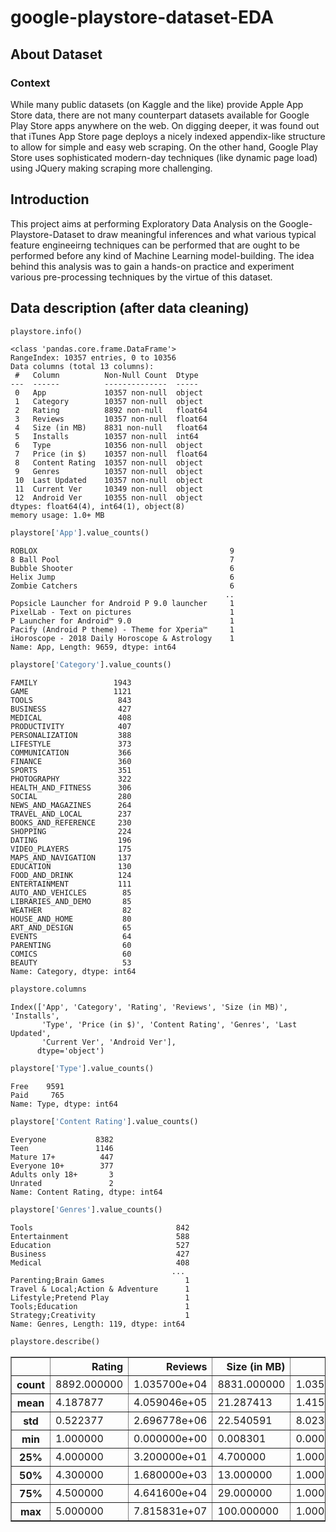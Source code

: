 # google-playstore-dataset-EDA

## About Dataset

### Context

While many public datasets (on Kaggle and the like) provide Apple App Store data, there are not many counterpart datasets available for Google Play Store apps anywhere on the web. On digging deeper, it was found out that iTunes App Store page deploys a nicely indexed appendix-like structure to allow for simple and easy web scraping. On the other hand, Google Play Store uses sophisticated modern-day techniques (like dynamic page load) using JQuery making scraping more challenging.

## Introduction

This project aims at performing Exploratory Data Analysis on the Google-Playstore-Dataset to draw meaningful inferences and what various typical feature engineeirng techniques can be performed that are ought to be performed before any kind of Machine Learning model-building. The idea behind this analysis was to gain a hands-on practice and experiment various pre-processing techniques by the virtue of this dataset.

## Data description (after data cleaning)


```python
playstore.info()
```

    <class 'pandas.core.frame.DataFrame'>
    RangeIndex: 10357 entries, 0 to 10356
    Data columns (total 13 columns):
     #   Column          Non-Null Count  Dtype  
    ---  ------          --------------  -----  
     0   App             10357 non-null  object 
     1   Category        10357 non-null  object 
     2   Rating          8892 non-null   float64
     3   Reviews         10357 non-null  float64
     4   Size (in MB)    8831 non-null   float64
     5   Installs        10357 non-null  int64  
     6   Type            10356 non-null  object 
     7   Price (in $)    10357 non-null  float64
     8   Content Rating  10357 non-null  object 
     9   Genres          10357 non-null  object 
     10  Last Updated    10357 non-null  object 
     11  Current Ver     10349 non-null  object 
     12  Android Ver     10355 non-null  object 
    dtypes: float64(4), int64(1), object(8)
    memory usage: 1.0+ MB
    


```python
playstore['App'].value_counts()
```




    ROBLOX                                           9
    8 Ball Pool                                      7
    Bubble Shooter                                   6
    Helix Jump                                       6
    Zombie Catchers                                  6
                                                    ..
    Popsicle Launcher for Android P 9.0 launcher     1
    PixelLab - Text on pictures                      1
    P Launcher for Android™ 9.0                      1
    Pacify (Android P theme) - Theme for Xperia™     1
    iHoroscope - 2018 Daily Horoscope & Astrology    1
    Name: App, Length: 9659, dtype: int64




```python
playstore['Category'].value_counts()
```




    FAMILY                 1943
    GAME                   1121
    TOOLS                   843
    BUSINESS                427
    MEDICAL                 408
    PRODUCTIVITY            407
    PERSONALIZATION         388
    LIFESTYLE               373
    COMMUNICATION           366
    FINANCE                 360
    SPORTS                  351
    PHOTOGRAPHY             322
    HEALTH_AND_FITNESS      306
    SOCIAL                  280
    NEWS_AND_MAGAZINES      264
    TRAVEL_AND_LOCAL        237
    BOOKS_AND_REFERENCE     230
    SHOPPING                224
    DATING                  196
    VIDEO_PLAYERS           175
    MAPS_AND_NAVIGATION     137
    EDUCATION               130
    FOOD_AND_DRINK          124
    ENTERTAINMENT           111
    AUTO_AND_VEHICLES        85
    LIBRARIES_AND_DEMO       85
    WEATHER                  82
    HOUSE_AND_HOME           80
    ART_AND_DESIGN           65
    EVENTS                   64
    PARENTING                60
    COMICS                   60
    BEAUTY                   53
    Name: Category, dtype: int64




```python
playstore.columns
```




    Index(['App', 'Category', 'Rating', 'Reviews', 'Size (in MB)', 'Installs',
           'Type', 'Price (in $)', 'Content Rating', 'Genres', 'Last Updated',
           'Current Ver', 'Android Ver'],
          dtype='object')




```python
playstore['Type'].value_counts()
```




    Free    9591
    Paid     765
    Name: Type, dtype: int64




```python
playstore['Content Rating'].value_counts()
```




    Everyone           8382
    Teen               1146
    Mature 17+          447
    Everyone 10+        377
    Adults only 18+       3
    Unrated               2
    Name: Content Rating, dtype: int64




```python
playstore['Genres'].value_counts()
```




    Tools                                842
    Entertainment                        588
    Education                            527
    Business                             427
    Medical                              408
                                        ... 
    Parenting;Brain Games                  1
    Travel & Local;Action & Adventure      1
    Lifestyle;Pretend Play                 1
    Tools;Education                        1
    Strategy;Creativity                    1
    Name: Genres, Length: 119, dtype: int64




```python
playstore.describe()
```




<div>
<style scoped>
    .dataframe tbody tr th:only-of-type {
        vertical-align: middle;
    }

    .dataframe tbody tr th {
        vertical-align: top;
    }

    .dataframe thead th {
        text-align: right;
    }
</style>
<table border="1" class="dataframe">
  <thead>
    <tr style="text-align: right;">
      <th></th>
      <th>Rating</th>
      <th>Reviews</th>
      <th>Size (in MB)</th>
      <th>Installs</th>
      <th>Price (in $)</th>
    </tr>
  </thead>
  <tbody>
    <tr>
      <th>count</th>
      <td>8892.000000</td>
      <td>1.035700e+04</td>
      <td>8831.000000</td>
      <td>1.035700e+04</td>
      <td>10357.000000</td>
    </tr>
    <tr>
      <th>mean</th>
      <td>4.187877</td>
      <td>4.059046e+05</td>
      <td>21.287413</td>
      <td>1.415776e+07</td>
      <td>1.030800</td>
    </tr>
    <tr>
      <th>std</th>
      <td>0.522377</td>
      <td>2.696778e+06</td>
      <td>22.540591</td>
      <td>8.023955e+07</td>
      <td>16.278625</td>
    </tr>
    <tr>
      <th>min</th>
      <td>1.000000</td>
      <td>0.000000e+00</td>
      <td>0.008301</td>
      <td>0.000000e+00</td>
      <td>0.000000</td>
    </tr>
    <tr>
      <th>25%</th>
      <td>4.000000</td>
      <td>3.200000e+01</td>
      <td>4.700000</td>
      <td>1.000000e+03</td>
      <td>0.000000</td>
    </tr>
    <tr>
      <th>50%</th>
      <td>4.300000</td>
      <td>1.680000e+03</td>
      <td>13.000000</td>
      <td>1.000000e+05</td>
      <td>0.000000</td>
    </tr>
    <tr>
      <th>75%</th>
      <td>4.500000</td>
      <td>4.641600e+04</td>
      <td>29.000000</td>
      <td>1.000000e+06</td>
      <td>0.000000</td>
    </tr>
    <tr>
      <th>max</th>
      <td>5.000000</td>
      <td>7.815831e+07</td>
      <td>100.000000</td>
      <td>1.000000e+09</td>
      <td>400.000000</td>
    </tr>
  </tbody>
</table>
</div>


